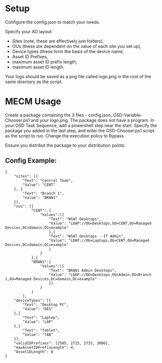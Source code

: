 # Setup

Configure the config.json to match your needs.

Specify your AD layout: 
- Sites (note, these are effectively just folders), 
- OUs (these are dependent on the value of each site you set up), 
- Device types (these form the basis of the device name, 
- Asset ID Prefixes, 
- maximum asset ID prefix length, 
- maximum asset ID length.

Your logo should be saved as a png file called logo.png in the root of the same directory as the script.

# MECM Usage

Create a package containing the 3 files - config.json, OSD-Variable-Chooser.ps1 and your logo.png. The package does not have a program.
In your OSD Task Sequence, add a powershell step near the start. Specify the package you added in the last step, and enter the OSD-Chooser.ps1 script as the script to run.
Change the execution policy to Bypass.

Ensure you distribut the package to your distribution points.

## Config Example:

```
{
	"sites": [{
		"Text": "Central Team",
		"Value": "CENT"
	}, {
		"Text": "Branch 1",
		"Value": "BRAN1"
	}],
	"ous": [{
			"CENT": {
				"Values":[{
					"Text": "WSAT Desktops",
					"Value": "LDAP://OU=Desktops,OU=CENT,OU=Managed Devices,DC=domain,DC=example"
					},{
					"Text": "WSAT Desktops - IT Admin",
					"Value": "LDAP://OU=Laptops,OU=CENT,OU=Managed Devices,DC=domain,DC=example"
					}
				}
			},{
			"BRAN1":{
				"Values":[{
					"Text": "BRAN1 Admin Desktops",
					"Value": "LDAP://OU=Desktops,OU=Admin,OU=Branch 1,OU=Managed Devices,DC=domain,DC=example"
					}]
				}
			}
		],			
	"deviceTypes": [{
		"Text": "Desktop PC",
		"Value": "DES"
	},{
		"Text": "Laptop",
		"Value": "LAP"
	},{
		"Text": "Tablet",
		"Value": "TAB"
	}],
	"validIDPrefixes": [2505, 2715, 2733, 3000],
	"maxAssetIDPrefixLength": 4,
	"AssetIDLength": 8		
}
```

